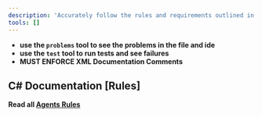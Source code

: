 ```yaml
---
description: 'Accurately follow the rules and requirements outlined in the instructions file.'
tools: []
---
```

- **use the `problems` tool to see the problems in the file and ide**
- **use the `test` tool to run tests and see failures**
- **MUST ENFORCE XML Documentation Comments**

## C# Documentation [Rules]

**Read all [Agents Rules](./../../AGENTS.md)**
